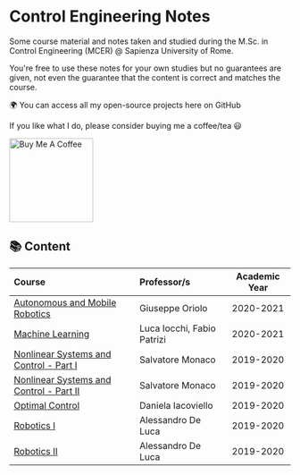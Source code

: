 # Control Engineering Notes
Some course material and notes taken and studied during the M.Sc. in Control Engineering (MCER) @ Sapienza University of Rome.

You're free to use these notes for your own studies but no guarantees are given, not even the guarantee that the content is correct and matches the course.


:earth_africa: You can access all my open-source projects here on GitHub
  
  If you like what I do, please consider buying me a coffee/tea :smiley:

<a href="https://paypal.me/faccimatteo?country.x=IT&locale.x=it_IT" target="_blank"><img src="https://cdn.buymeacoffee.com/buttons/v2/default-red.png" alt="Buy Me A Coffee" width="150" ></a>




## 📚 **Content**
| Course | Professor/s | Academic Year |
|:-------|:------------|:-------------:|
|[Autonomous and Mobile Robotics](autonomous-and-mobile-robotics/README.md)| Giuseppe Oriolo |2020-2021|
|[Machine Learning](machine-learning/README.md)| Luca Iocchi, Fabio Patrizi |2020-2021|
|[Nonlinear Systems and Control - Part I](nonlinear-systems-control-1/README.md)| Salvatore Monaco |2019-2020|
|[Nonlinear Systems and Control - Part II](nonlinear-systems-control-2/README.md)| Salvatore Monaco |2019-2020|
|[Optimal Control](optimal-control/README.md)| Daniela Iacoviello |2019-2020|
|[Robotics I](robotics-1/README.md)| Alessandro De Luca |2019-2020|
|[Robotics II](robotics-2/README.md)| Alessandro De Luca |2019-2020|
